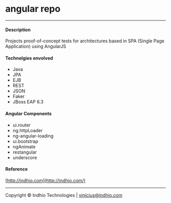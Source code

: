 # angular repo
----

#### Description

Projects proof-of-concept tests for architectures based in SPA (Single Page Application) using AngularJS 

#### Technolgies envolved

- Java
- JPA
- EJB
- REST
- JSON 
- Faker
- JBoss EAP 6.3

#### Angular Components

- ui.router
- ng.httpLoader
- ng-angular-loading
- ui.bootstrap
- ngAnimate
- restangular
- underscore
    
#### Reference    
    
[http://indhio.com](http://indhio.com/)

---

Copyright © Indhio Technologies | [vinicius@indhio.com](vinicius@indhio.com)